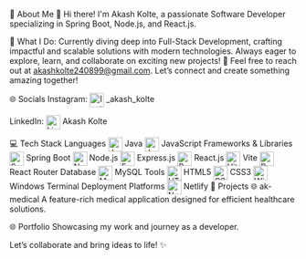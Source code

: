 💫 About Me
👋 Hi there! I'm Akash Kolte,
a passionate Software Developer specializing in Spring Boot, Node.js, and React.js.

🚀 What I Do:
Currently diving deep into Full-Stack Development, crafting impactful and scalable solutions with modern technologies.
Always eager to explore, learn, and collaborate on exciting new projects!
📩 Feel free to reach out at akashkolte240899@gmail.com.
Let’s connect and create something amazing together!

🌐 Socials
Instagram:
<img src="https://cdn-icons-png.flaticon.com/512/1384/1384063.png" alt="Instagram Icon" width="25" style="vertical-align:middle;">
_akash_kolte

LinkedIn:
<img src="https://cdn-icons-png.flaticon.com/512/1384/1384072.png" alt="LinkedIn Icon" width="25" style="vertical-align:middle;">
Akash Kolte

💻 Tech Stack
Languages
<img src="https://cdn-icons-png.flaticon.com/512/5968/5968282.png" alt="Java Icon" width="25" style="vertical-align:middle;"> Java
<img src="https://cdn-icons-png.flaticon.com/512/5968/5968292.png" alt="JavaScript Icon" width="25" style="vertical-align:middle;"> JavaScript
Frameworks & Libraries
<img src="https://cdn-icons-png.flaticon.com/512/5968/5968322.png" alt="Spring Boot Icon" width="25" style="vertical-align:middle;"> Spring Boot
<img src="https://cdn-icons-png.flaticon.com/512/919/919825.png" alt="Node.js Icon" width="25" style="vertical-align:middle;"> Node.js
<img src="https://cdn-icons-png.flaticon.com/512/1199/1199124.png" alt="Express.js Icon" width="25" style="vertical-align:middle;"> Express.js
<img src="https://cdn-icons-png.flaticon.com/512/1126/1126012.png" alt="React Icon" width="25" style="vertical-align:middle;"> React.js
<img src="https://vitejs.dev/logo.svg" alt="Vite Icon" width="25" style="vertical-align:middle;"> Vite
<img src="https://cdn-icons-png.flaticon.com/512/1126/1126012.png" alt="React Router Icon" width="25" style="vertical-align:middle;"> React Router
Database
<img src="https://cdn-icons-png.flaticon.com/512/919/919836.png" alt="MySQL Icon" width="25" style="vertical-align:middle;"> MySQL
Tools
<img src="https://cdn-icons-png.flaticon.com/512/174/174854.png" alt="HTML5 Icon" width="25" style="vertical-align:middle;"> HTML5
<img src="https://cdn-icons-png.flaticon.com/512/732/732190.png" alt="CSS3 Icon" width="25" style="vertical-align:middle;"> CSS3
<img src="https://cdn-icons-png.flaticon.com/512/882/882710.png" alt="Windows Terminal Icon" width="25" style="vertical-align:middle;"> Windows Terminal
Deployment Platforms
<img src="https://upload.wikimedia.org/wikipedia/commons/thumb/b/bb/Netlify_logo.svg/120px-Netlify_logo.svg.png" alt="Netlify Icon" width="25" style="vertical-align:middle;"> Netlify
📂 Projects
🌐 ak-medical
A feature-rich medical application designed for efficient healthcare solutions.

🌐 Portfolio
Showcasing my work and journey as a developer.

Let’s collaborate and bring ideas to life! ✨

